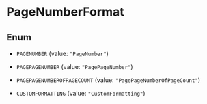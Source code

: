 

# PageNumberFormat

## Enum


* `PAGENUMBER` (value: `"PageNumber"`)

* `PAGEPAGENUMBER` (value: `"PagePageNumber"`)

* `PAGEPAGENUMBEROFPAGECOUNT` (value: `"PagePageNumberOfPageCount"`)

* `CUSTOMFORMATTING` (value: `"CustomFormatting"`)



